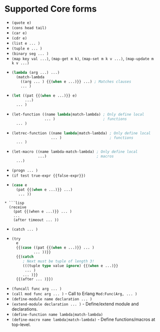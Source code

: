 # Supported Core forms

* ``(quote e)``
* ``(cons head tail)``
* ``(car e)``
* ``(cdr e)``
* ``(list e ... )``
* ``(tuple e ... )``
* ``(binary seg ... )``
* ``(map key val ...)``, ``(map-get m k)``, ``(map-set m k v ...)``, ``(map-update m k v ...)``
* ```lisp
  (lambda (arg ...) ...)
    (match-lambda
      ((arg ... ) {{(when e ...)}} ...) ; Matches clauses
      ... )
  ```
* ```lisp
  (let ((pat {{(when e ...)}} e)
        ...)
    ... )
  ```
* ```lisp
  (let-function ((name lambda|match-lambda) ; Only define local
                 ... )                      ; functions
    ... )
  ```
* ```lisp
  (letrec-function ((name lambda|match-lambda) ; Only define local
                    ... )                      ; functions
    ... )
  ```
* ```lisp
  (let-macro ((name lambda-match-lambda) ; Only define local
              ...)                       ; macros
    ...)
  ```
* ``(progn ... )``
* ``(if test true-expr {{false-expr}})``
* ```lisp
  (case e
    (pat {{(when e ...)}} ...)
     ... ))
```
* ```lisp
  (receive
    (pat {{(when e ...)}} ... )
    ...
    (after timeout ... ))
  ```
* ``(catch ... )``
* ```lisp
  (try
    e
    {{(case ((pat {{(when e ...)}} ... )
            ... ))}}
    {{(catch
       ; Next must be tuple of length 3!
       (((tuple type value ignore) {{(when e ...)}}
        ... )
       ... )}}
    {{(after ... )}})
  ```
* ``(funcall func arg ... )``
* ``(call mod func arg ... )`` - Call to Erlang ``Mod:Func(Arg, ... )``
* ``(define-module name declaration ... )``
* ``(extend-module declaration ... )`` - Define/extend module and declarations.
* ``(define-function name lambda|match-lambda)``
* ``(define-macro name lambda|match-lambda)`` -  Define functions/macros at top-level.

